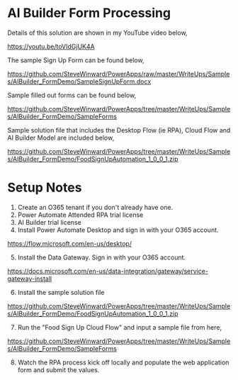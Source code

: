 # AI Builder Form Processing
Details of this solution are shown in my YouTube video below,

https://youtu.be/toVIdGjUK4A

The sample Sign Up Form can be found below,

https://github.com/SteveWinward/PowerApps/raw/master/WriteUps/Samples/AIBuilder_FormDemo/SampleSignUpForm.docx

Sample filled out forms can be found below,

https://github.com/SteveWinward/PowerApps/tree/master/WriteUps/Samples/AIBuilder_FormDemo/SampleForms

Sample solution file that includes the Desktop Flow (ie RPA), Cloud Flow and AI Builder Model are included below,

https://github.com/SteveWinward/PowerApps/tree/master/WriteUps/Samples/AIBuilder_FormDemo/FoodSignUpAutomation_1_0_0_1.zip

# Setup Notes
1. Create an O365 tenant if you don't already have one.
2. Power Automate Attended RPA trial license
3. AI Builder trial license
4. Install Power Automate Desktop and sign in with your O365 account.

https://flow.microsoft.com/en-us/desktop/

5. Install the Data Gateway.  Sign in with your O365 account.

https://docs.microsoft.com/en-us/data-integration/gateway/service-gateway-install

6. Install the sample solution file

https://github.com/SteveWinward/PowerApps/tree/master/WriteUps/Samples/AIBuilder_FormDemo/FoodSignUpAutomation_1_0_0_1.zip

7. Run the "Food Sign Up Cloud Flow" and input a sample file from here,

https://github.com/SteveWinward/PowerApps/tree/master/WriteUps/Samples/AIBuilder_FormDemo/SampleForms

8.  Watch the RPA process kick off locally and populate the web application form and submit the values.